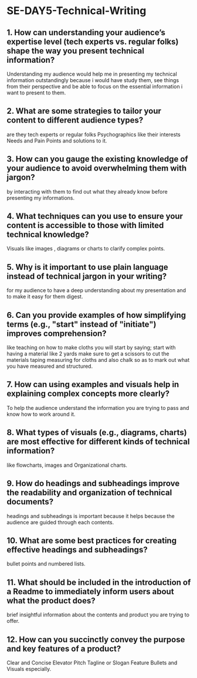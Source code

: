 # SE-DAY5-Technical-Writing
## 1. How can understanding your audience’s expertise level (tech experts vs. regular folks) shape the way you present technical information?
Understanding my audience would help me in presenting my technical information outstandingly because i would have study them, see things from their perspective and be able to focus on the essential information i want to present to them.
## 2. What are some strategies to tailor your content to different audience types?
are they tech experts or regular folks 
Psychographics like their interests
Needs and Pain Points and solutions to it.
## 3. How can you gauge the existing knowledge of your audience to avoid overwhelming them with jargon?
by interacting with them to find out what they already know before presenting my informations.
## 4. What techniques can you use to ensure your content is accessible to those with limited technical knowledge?
Visuals like images , diagrams or charts to clarify complex points.
## 5. Why is it important to use plain language instead of technical jargon in your writing?
for my audience to have a deep understanding about my presentation and to make it easy for them digest.
## 6. Can you provide examples of how simplifying terms (e.g., "start" instead of "initiate") improves comprehension?
like teaching on how to make cloths you will start by saying;
start with having a material like 2 yards
make sure to get a scissors to cut the materials
taping measuring for cloths and also chalk so as to mark out what you have measured and structured.
## 7. How can using examples and visuals help in explaining complex concepts more clearly?
To help the audience understand the information you are trying to pass and know how to work around it.
## 8. What types of visuals (e.g., diagrams, charts) are most effective for different kinds of technical information?
like flowcharts, images and Organizational charts.
## 9. How do headings and subheadings improve the readability and organization of technical documents?
headings and subheadings is important because it helps because the audience are guided through each contents. 
## 10. What are some best practices for creating effective headings and subheadings?
bullet points and numbered lists.
## 11. What should be included in the introduction of a Readme to immediately inform users about what the product does?
brief insightful information about the contents and product you are trying to offer.
## 12. How can you succinctly convey the purpose and key features of a product?
Clear and Concise Elevator Pitch
Tagline or Slogan
Feature Bullets
and Visuals especially.
